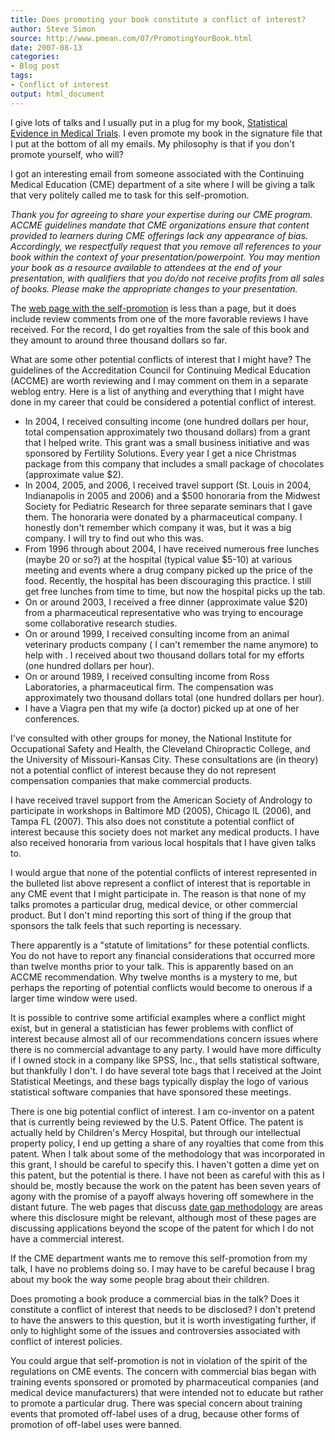 ---
title: Does promoting your book constitute a conflict of interest?
author: Steve Simon
source: http://www.pmean.com/07/PromotingYourBook.html
date: 2007-08-13
categories:
- Blog post
tags:
- Conflict of interest
output: html_document
---I give lots of talks and I usually put in a plug for my book,[Statistical Evidence in Medical Trials](../evidence.asp). I evenpromote my book in the signature file that I put at the bottom of allmy emails. My philosophy is that if you don't promote yourself, whowill?I got an interesting email from someone associated with the ContinuingMedical Education (CME) department of a site where I will be giving atalk that very politely called me to task for this self-promotion.*Thank you for agreeing to share your expertise during our CMEprogram. ACCME guidelines mandate that CME organizations ensure thatcontent provided to learners during CME offerings lack anyappearance of bias. Accordingly, we respectfully request that youremove all references to your book within the context of yourpresentation/powerpoint. You may mention your book as a resourceavailable to attendees at the end of your presentation, withqualifiers that you do/do not receive profits from all sales ofbooks. Please make the appropriate changes to your presentation.*The [web page with the self-promotion](../training/extras/book.htm) isless than a page, but it does include review comments from one of themore favorable reviews I have received. For the record, I do getroyalties from the sale of this book and they amount to around threethousand dollars so far.What are some other potential conflicts of interest that I might have?The guidelines of the Accreditation Council for Continuing MedicalEducation (ACCME) are worth reviewing and I may comment on them in aseparate weblog entry. Here is a list of anything and everything thatI might have done in my career that could be considered a potentialconflict of interest.-   In 2004, I received consulting income (one hundred dollars per    hour, total compensation approximately two thousand dollars) from    a grant that I helped write. This grant was a small business    initiative and was sponsored by Fertility Solutions. Every year I    get a nice Christmas package from this company that includes a    small package of chocolates (approximate value \$2).-   In 2004, 2005, and 2006, I received travel support (St. Louis in    2004, Indianapolis in 2005 and 2006) and a \$500 honoraria from    the Midwest Society for Pediatric Research for three separate    seminars that I gave them. The honoraria were donated by a    pharmaceutical company. I honestly don't remember which company    it was, but it was a big company. I will try to find out who this    was.-   From 1996 through about 2004, I have received numerous free    lunches (maybe 20 or so?) at the hospital (typical value \$5-10)    at various meeting and events where a drug company picked up the    price of the food. Recently, the hospital has been discouraging    this practice. I still get free lunches from time to time, but now    the hospital picks up the tab.-   On or around 2003, I received a free dinner (approximate value    \$20) from a pharmaceutical representative who was trying to    encourage some collaborative research studies.-   On or around 1999, I received consulting income from an animal    veterinary products company ( I can't remember the name anymore)    to help with . I received about two thousand dollars total for my    efforts (one hundred dollars per hour).-   On or around 1989, I received consulting income from Ross    Laboratories, a pharmaceutical firm. The compensation was    approximately two thousand dollars total (one hundred dollars per    hour).-   I have a Viagra pen that my wife (a doctor) picked up at one of    her conferences.I've consulted with other groups for money, the National Institutefor Occupational Safety and Health, the Cleveland ChiropracticCollege, and the University of Missouri-Kansas City. Theseconsultations are (in theory) not a potential conflict of interestbecause they do not represent compensation companies that makecommercial products.I have received travel support from the American Society of Andrologyto participate in workshops in Baltimore MD (2005), Chicago IL (2006),and Tampa FL (2007). This also does not constitute a potentialconflict of interest because this society does not market any medicalproducts. I have also received honoraria from various local hospitalsthat I have given talks to.I would argue that none of the potential conflicts of interestrepresented in the bulleted list above represent a conflict ofinterest that is reportable in any CME event that I might participatein. The reason is that none of my talks promotes a particular drug,medical device, or other commercial product. But I don't mindreporting this sort of thing if the group that sponsors the talk feelsthat such reporting is necessary.There apparently is a "statute of limitations" for these potentialconflicts. You do not have to report any financial considerations thatoccurred more than twelve months prior to your talk. This isapparently based on an ACCME recommendation. Why twelve months is amystery to me, but perhaps the reporting of potential conflicts wouldbecome to onerous if a larger time window were used.It is possible to contrive some artificial examples where a conflictmight exist, but in general a statistician has fewer problems withconflict of interest because almost all of our recommendations concernissues where there is no commercial advantage to any party. I wouldhave more difficulty if I owned stock in a company like SPSS, Inc.,that sells statistical software, but thankfully I don't. I do haveseveral tote bags that I received at the Joint Statistical Meetings,and these bags typically display the logo of various statisticalsoftware companies that have sponsored these meetings.There is one big potential conflict of interest. I am co-inventor on apatent that is currently being reviewed by the U.S. Patent Office. Thepatent is actually held by Children's Mercy Hospital, but through ourintellectual property policy, I end up getting a share of anyroyalties that come from this patent. When I talk about some of themethodology that was incorporated in this grant, I should be carefulto specify this. I haven't gotten a dime yet on this patent, but thepotential is there. I have not been as careful with this as I shouldbe, mostly because the work on the patent has been seven years ofagony with the promise of a payoff always hovering off somewhere inthe distant future. The web pages that discuss [date gapmethodology](../category/AdverseEvents.html) are areas where thisdisclosure might be relevant, although most of these pages arediscussing applications beyond the scope of the patent for which I donot have a commercial interest.If the CME department wants me to remove this self-promotion from mytalk, I have no problems doing so. I may have to be careful because Ibrag about my book the way some people brag about their children.Does promoting a book produce a commercial bias in the talk? Does itconstitute a conflict of interest that needs to be disclosed? I don'tpretend to have the answers to this question, but it is worthinvestigating further, if only to highlight some of the issues andcontroversies associated with conflict of interest policies.You could argue that self-promotion is not in violation of the spiritof the regulations on CME events. The concern with commercial biasbegan with training events sponsored or promoted by pharmaceuticalcompanies (and medical device manufacturers) that were intended not toeducate but rather to promote a particular drug. There was specialconcern about training events that promoted off-label uses of a drug,because other forms of promotion of off-label uses were banned.
